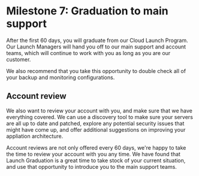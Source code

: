 

# Milestone 7: Graduation to main support

After the first 60 days, you will graduate from our Cloud Launch Program. Our Launch Managers will hand you off to our main support and account teams, which will continue to work with you as long as you are our customer.

We also recommend that you take this opportunity to double check all of your backup and monitoring configurations.

## Account review

We also want to review your account with you, and make sure that we have everything covered. We can use a discovery tool to make sure your servers are all up to date and patched, explore any potential security issues that might have come up, and offer additional suggestions on improving your appliation architecture.

Account reviews are not only offered every 60 days, we're happy to take the time to review your account with you any time. We have found that Launch Graduation is a great time to take stock of your current situation, and use that opportunity to introduce you to the main support teams.
